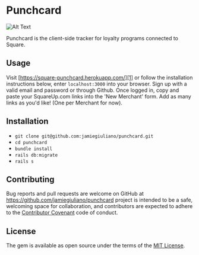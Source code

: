 # Punchcard

![Alt Text](https://media.giphy.com/media/iqHzkQVSivkScy74Iq/giphy.gif)

Punchcard is the client-side tracker for loyalty programs connected to Square.

## Usage

Visit [https://square-punchcard.herokuapp.com/][1] or follow the installation
instructions below, enter `localhost:3000` into your browser. Sign up with a
valid email and password or through Github. Once logged in, copy and paste
your SquareUp.com links into the 'New Merchant' form. Add as many links as
you'd like! (One per Merchant for now).

## Installation

- `git clone git@github.com:jamiegiuliano/punchcard.git`
- `cd punchcard`
- `bundle install`
- `rails db:migrate`
- `rails s`

## Contributing

Bug reports and pull requests are welcome on GitHub at https://github.com/jamiegiuliano/punchcard project is intended to be a safe, welcoming space for collaboration, and contributors are expected to adhere to the [Contributor Covenant](http://contributor-covenant.org) code of conduct.

## License

The gem is available as open source under the terms of the [MIT License](http://opensource.org/licenses/MIT).
